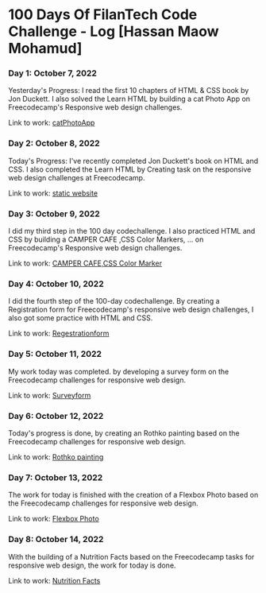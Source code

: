 # 100 Days Of FilanTech Code Challenge - Log [Hassan Maow Mohamud]

### Day 1: October 7, 2022

Yesterday's Progress: I read the first 10 chapters of HTML & CSS book by Jon Duckett. I also solved the Learn HTML by building a cat Photo App on Freecodecamp's Responsive web design challenges.

Link to work: [catPhotoApp](https://github.com/Hassan-Macow/100DaysOfFilanTechCode/tree/main/HTML_CSS)

### Day 2: October 8, 2022

Today's Progress: I've recently completed Jon Duckett's book on HTML and CSS. I also completed the Learn HTML by Creating task on the responsive web design challenges at Freecodecamp.

Link to work: [static website](https://github.com/Hassan-Macow/100DaysOfFilanTechCode/tree/main/HTML_CSS)

### Day 3: October 9, 2022

I did my third step in the 100 day codechallenge. I also practiced HTML and CSS by building a CAMPER CAFE ,CSS Color Markers, ... on Freecodecamp's Responsive web design challenges.

Link to work: [CAMPER CAFE,CSS Color Marker](https://github.com/Hassan-Macow/100DaysOfFilanTechCode/tree/main/HTML_CSS)

### Day 4: October 10, 2022

I did the fourth step of the 100-day codechallenge. By creating a Registration form for Freecodecamp's responsive web design challenges, I also got some practice with HTML and CSS.

Link to work: [Regestrationform](https://github.com/Hassan-Macow/100DaysOfFilanTechCode/tree/main/HTML_CSS)

### Day 5: October 11, 2022

My work today was completed. by developing a survey form on the Freecodecamp challenges for responsive web design.

Link to work: [Surveyform](https://github.com/Hassan-Macow/100DaysOfFilanTechCode/tree/main/HTML_CSS)

### Day 6: October 12, 2022

Today's progress is done, by creating an Rothko painting based on the Freecodecamp challenges for responsive web design.

Link to work: [Rothko painting](https://github.com/Hassan-Macow/100DaysOfFilanTechCode/tree/main/HTML_CSS)

### Day 7: October 13, 2022

The work for today is finished with the creation of a Flexbox Photo based on the Freecodecamp challenges for responsive web design.

Link to work: [Flexbox Photo](https://github.com/Hassan-Macow/100DaysOfFilanTechCode/tree/main/HTML_CSS)


### Day 8: October 14, 2022

With the building of a Nutrition Facts based on the Freecodecamp tasks for responsive web design, the work for today is done.

Link to work: [Nutrition Facts](https://github.com/Hassan-Macow/100DaysOfFilanTechCode/tree/main/HTML_CSS)

